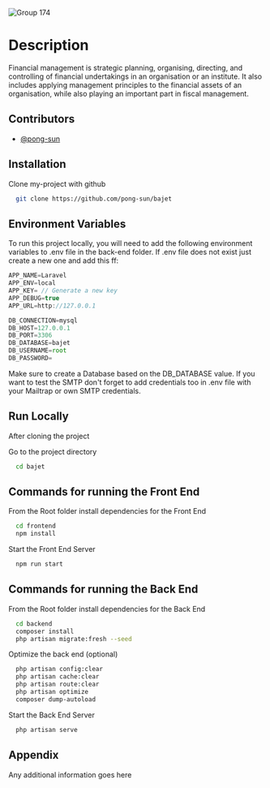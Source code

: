 ![Group 174](https://user-images.githubusercontent.com/104751512/186152036-215d0ee8-d68f-45d6-9968-9b5c0361d624.png)

# Description

Financial management is strategic planning, organising, directing, and controlling of financial undertakings in an organisation or an institute. It also includes applying management principles to the financial assets of an organisation, while also playing an important part in fiscal management.

## Contributors

- [@pong-sun](https://github.com/pong-sun) 

## Installation

Clone my-project with github

```bash
  git clone https://github.com/pong-sun/bajet
```

## Environment Variables

To run this project locally, you will need to add the following environment variables to .env file in the back-end folder.
If .env file does not exist just create a new one and add this ff:

```javascript
APP_NAME=Laravel
APP_ENV=local
APP_KEY= // Generate a new key
APP_DEBUG=true
APP_URL=http://127.0.0.1

DB_CONNECTION=mysql
DB_HOST=127.0.0.1
DB_PORT=3306
DB_DATABASE=bajet
DB_USERNAME=root
DB_PASSWORD=
```

Make sure to create a Database based on the DB_DATABASE value.
If you want to test the SMTP don't forget to add credentials too in .env file with your Mailtrap or own SMTP credentials.

## Run Locally

After cloning the project

Go to the project directory

```bash
  cd bajet
```

## Commands for running the Front End

From the Root folder install dependencies for the Front End

```bash
  cd frontend
  npm install
```

Start the Front End Server

```bash
  npm run start
```

## Commands for running the Back End

From the Root folder install dependencies for the Back End

```bash
  cd backend
  composer install
  php artisan migrate:fresh --seed
```

Optimize the back end (optional)

```bash
  php artisan config:clear
  php artisan cache:clear
  php artisan route:clear
  php artisan optimize
  composer dump-autoload
```

Start the Back End Server

```bash
  php artisan serve
```

## Appendix

Any additional information goes here
